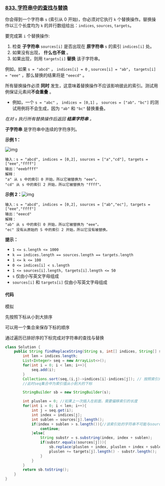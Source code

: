 ### [833. 字符串中的查找与替换](https://leetcode.cn/problems/find-and-replace-in-string/)

你会得到一个字符串 `s` (索引从 0 开始)，你必须对它执行 `k` 个替换操作。替换操作以三个长度均为 `k` 的并行数组给出：`indices`, `sources`, `targets`。

要完成第 `i` 个替换操作:

1. 检查 **子字符串** `sources[i]` 是否出现在 **原字符串** `s` 的索引 `indices[i]` 处。
2. 如果没有出现， **什么也不做** 。
3. 如果出现，则用 `targets[i]` **替换** 该子字符串。

例如，如果 `s = "abcd"` ， `indices[i] = 0` , `sources[i] = "ab"`， `targets[i] = "eee"` ，那么替换的结果将是 `"eeecd"` 。

所有替换操作必须 **同时** 发生，这意味着替换操作不应该影响彼此的索引。测试用例保证元素间**不会重叠** 。

- 例如，一个 `s = "abc"` ， `indices = [0,1]` ， `sources = ["ab"，"bc"]` 的测试用例将不会生成，因为 `"ab"` 和 `"bc"` 替换重叠。

*在对 `s` 执行所有替换操作后返回 **结果字符串** 。*

**子字符串** 是字符串中连续的字符序列。

 

**示例 1：**

![img](https://assets.leetcode.com/uploads/2021/06/12/833-ex1.png)

```
输入：s = "abcd", indices = [0,2], sources = ["a","cd"], targets = ["eee","ffff"]
输出："eeebffff"
解释：
"a" 从 s 中的索引 0 开始，所以它被替换为 "eee"。
"cd" 从 s 中的索引 2 开始，所以它被替换为 "ffff"。
```

**示例 2：**![img](https://assets.leetcode.com/uploads/2021/06/12/833-ex2-1.png)

```
输入：s = "abcd", indices = [0,2], sources = ["ab","ec"], targets = ["eee","ffff"]
输出："eeecd"
解释：
"ab" 从 s 中的索引 0 开始，所以它被替换为 "eee"。
"ec" 没有从原始的 S 中的索引 2 开始，所以它没有被替换。
```

 

**提示：**

- `1 <= s.length <= 1000`
- `k == indices.length == sources.length == targets.length`
- `1 <= k <= 100`
- `0 <= indices[i] < s.length`
- `1 <= sources[i].length, targets[i].length <= 50`
- `s` 仅由小写英文字母组成
- `sources[i]` 和 `targets[i]` 仅由小写英文字母组成



#### 代码

模拟

先按照下标从小到大排序

可以用一个集合来保存下标的顺序

通过遍历已排好序的下标完成对字符串的查找与替换



```java
class Solution {
    public String findReplaceString(String s, int[] indices, String[] sources, String[] targets) {
        int len = indices.length;
        List<Integer> seq = new ArrayList<>();
        for(int i = 0; i < len; i++){
            seq.add(i);
        }
        Collections.sort(seq,(i,j)->indices[i]-indices[j]); // 按照索引升序排序
        //此时seq集合中为索引值从小到大的下标

        StringBuilder sb = new StringBuilder(s);

        int pluslen = 0; //如果上一次插入在前面，需要偏移索引的长度
        for(int i = 0; i < len; i++){
            int j = seq.get(i);
            int index = indices[j];
            int sublen = sources[j].length();
            if(index + sublen > s.length()){//该索引处的字符串不可能与sources中字符串相同
                continue;
            }else{
                String substr = s.substring(index, index + sublen);
                if(substr.equals(sources[j])){
                    sb.replace(pluslen + index, pluslen + index + sublen, targets[j]);
                    pluslen += targets[j].length() - substr.length();
                }
            }
        }
        return sb.toString();
    }
}
```

